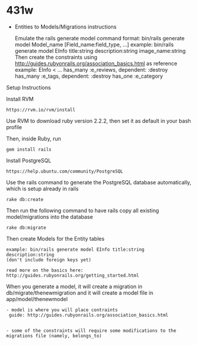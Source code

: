 # 431w

- Entities to Models/Migrations instructions


    Emulate the rails generate model command
    format: bin/rails generate model Model_name [Field_name:field_type, ...]
    example: bin/rails generate model EInfo title:string description:string image_name:string
    Then create the constraints using http://guides.rubyonrails.org/association_basics.html as reference
    example: 
        EInfo < ...
        has_many :e_reviews, dependent: :destroy
	    has_many :e_tags, dependent: :destroy
	    has_one :e_category


Setup Instructions

Install RVM

    https://rvm.io/rvm/install

Use RVM to download ruby version 2.2.2, then set it as default in your bash profile

Then, inside Ruby, run

    gem install rails
  
Install PostgreSQL

    https://help.ubuntu.com/community/PostgreSQL
  
Use the rails command to generate the PostgreSQL database automatically, which is setup already in rails

    rake db:create

Then run the following command to have rails copy all existing model/migrations into the database

    rake db:migrate
  
Then create Models for the Entity tables

    example: bin/rails generate model EInfo title:string description:string
    (don't include foreign keys yet)
  
    read more on the basics here: http://guides.rubyonrails.org/getting_started.html
  
When you generate a model, it will create a migration in db/migrate/thenewmigration and it will create a model file in app/model/thenewmodel

    - model is where you will place contraints
     guide: http://guides.rubyonrails.org/association_basics.html


    - some of the constraints will require some modifications to the migrations file (namely, belongs_to)

